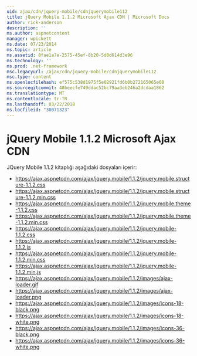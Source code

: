 ```yaml
---
uid: ajax/cdn/jquery-mobile/cdnjquerymobile112
title: jQuery Mobile 1.1.2 Microsoft Ajax CDN | Microsoft Docs
author: rick-anderson
description: ''
ms.author: aspnetcontent
manager: wpickett
ms.date: 07/23/2014
ms.topic: article
ms.assetid: 8fae1a7e-2575-45ef-8b20-5d8d614d3e96
ms.technology: ''
ms.prod: .net-framework
msc.legacyurl: /ajax/cdn/jquery-mobile/cdnjquerymobile112
msc.type: content
ms.openlocfilehash: ef575c538d1975f5e02921fd6b0b272165065e08
ms.sourcegitcommit: 48beecfe749ddac52bc79aa3eb246a2dcdaa1862
ms.translationtype: MT
ms.contentlocale: tr-TR
ms.lasthandoff: 03/22/2018
ms.locfileid: "30071323"
---
```

<a name="jquery-mobile-112-on-the-microsoft-ajax-cdn"></a>jQuery Mobile 1.1.2 Microsoft Ajax CDN
====================
JQuery Mobile 1.1.2 kitaplığı aşağıdaki dosyaları içerir:

- https://ajax.aspnetcdn.com/ajax/jquery.mobile/1.1.2/jquery.mobile.structure-1.1.2.css
- https://ajax.aspnetcdn.com/ajax/jquery.mobile/1.1.2/jquery.mobile.structure-1.1.2.min.css
- https://ajax.aspnetcdn.com/ajax/jquery.mobile/1.1.2/jquery.mobile.theme-1.1.2.css
- https://ajax.aspnetcdn.com/ajax/jquery.mobile/1.1.2/jquery.mobile.theme-1.1.2.min.css
- https://ajax.aspnetcdn.com/ajax/jquery.mobile/1.1.2/jquery.mobile-1.1.2.css
- https://ajax.aspnetcdn.com/ajax/jquery.mobile/1.1.2/jquery.mobile-1.1.2.js
- https://ajax.aspnetcdn.com/ajax/jquery.mobile/1.1.2/jquery.mobile-1.1.2.min.css
- https://ajax.aspnetcdn.com/ajax/jquery.mobile/1.1.2/jquery.mobile-1.1.2.min.js
- https://ajax.aspnetcdn.com/ajax/jquery.mobile/1.1.2/images/ajax-loader.gif
- https://ajax.aspnetcdn.com/ajax/jquery.mobile/1.1.2/images/ajax-loader.png
- https://ajax.aspnetcdn.com/ajax/jquery.mobile/1.1.2/images/icons-18-black.png
- https://ajax.aspnetcdn.com/ajax/jquery.mobile/1.1.2/images/icons-18-white.png
- https://ajax.aspnetcdn.com/ajax/jquery.mobile/1.1.2/images/icons-36-black.png
- https://ajax.aspnetcdn.com/ajax/jquery.mobile/1.1.2/images/icons-36-white.png
